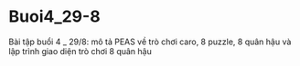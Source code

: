 # Buoi4_29-8
Bài tập buổi 4 _ 29/8: mô tả PEAS về trò chơi caro, 8 puzzle, 8 quân hậu và lập trình giao diện trò chơi 8 quân hậu
